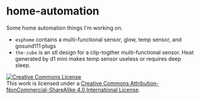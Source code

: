 # home-automation
Some home automation things I'm working on.

- `esphome` contains a multi-functional sensor, glow, temp sensor, and gosund111 plugs
- `the-cube` is an stl design for a clip-togther multi-functional sensor. Heat generated by d1 mini makes temp sensor useless or requires deep sleep.

<a rel="license" href="http://creativecommons.org/licenses/by-nc-sa/4.0/"><img alt="Creative Commons License" style="border-width:0" src="https://i.creativecommons.org/l/by-nc-sa/4.0/88x31.png" /></a><br />This work is licensed under a <a rel="license" href="http://creativecommons.org/licenses/by-nc-sa/4.0/">Creative Commons Attribution-NonCommercial-ShareAlike 4.0 International License</a>.
